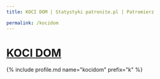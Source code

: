 ```yaml
---
title: KOCI DOM | Statystyki patronite.pl | Patromierz

permalink: /kocidom
---
```


# [KOCI DOM](https://patronite.pl/kocidom)

{% include profile.md name="kocidom" prefix="k" %}
